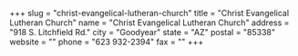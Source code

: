 +++
slug = "christ-evangelical-lutheran-church"
title = "Christ Evangelical Lutheran Church"
name = "Christ Evangelical Lutheran Church"
address = "918 S. Litchfield Rd."
city = "Goodyear"
state = "AZ"
postal = "85338"
website = ""
phone = "623 932-2394"
fax = ""
+++
